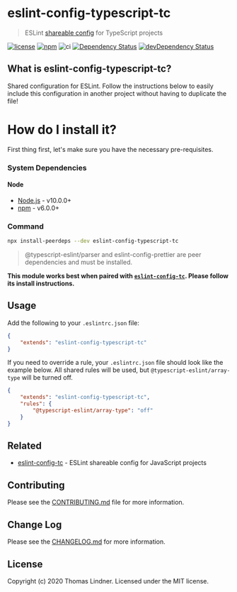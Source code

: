 # eslint-config-typescript-tc

> ESLint [shareable config](http://eslint.org/docs/developer-guide/shareable-configs.html) for TypeScript projects

[![license](https://img.shields.io/github/license/tclindner/eslint-config-typescript-tc.svg?maxAge=2592000&style=flat-square)](https://github.com/tclindner/eslint-config-typescript-tc/blob/main/LICENSE)
[![npm](https://img.shields.io/npm/v/eslint-config-typescript-tc.svg?maxAge=2592000?style=flat-square)](https://www.npmjs.com/package/eslint-config-typescript-tc)
![ci](https://github.com/tclindner/eslint-config-typescript-tc/workflows/ci/badge.svg?branch=main)
[![Dependency Status](https://david-dm.org/tclindner/eslint-config-typescript-tc.svg?style=flat-square)](https://david-dm.org/tclindner/eslint-config-typescript-tc)
[![devDependency Status](https://david-dm.org/tclindner/eslint-config-typescript-tc/dev-status.svg?style=flat-square)](https://david-dm.org/tclindner/eslint-config-typescript-tc#info=devDependencies)

## What is eslint-config-typescript-tc?

Shared configuration for ESLint. Follow the instructions below to easily include this configuration in another project without having to duplicate the file!

# How do I install it?

First thing first, let's make sure you have the necessary pre-requisites.

### System Dependencies

#### Node

* [Node.js](https://nodejs.org/) - v10.0.0+
* [npm](http://npmjs.com) - v6.0.0+

### Command

```bash
npx install-peerdeps --dev eslint-config-typescript-tc
```

> @typescript-eslint/parser and eslint-config-prettier are peer dependencies and must be installed.

**This module works best when paired with [`eslint-config-tc`](https://github.com/tclindner/eslint-config-tc). Please follow its install instructions.**

## Usage

Add the following to your `.eslintrc.json` file:

```json
{
	"extends": "eslint-config-typescript-tc"
}
```

If you need to override a rule, your `.eslintrc.json` file should look like the example below. All shared rules will be used, but `@typescript-eslint/array-type` will be turned off.

```json
{
	"extends": "eslint-config-typescript-tc",
	"rules": {
		"@typescript-eslint/array-type": "off"
	}
}
```

## Related

- [eslint-config-tc](https://github.com/tclindner/eslint-config-tc) - ESLint shareable config for JavaScript projects

## Contributing

Please see the [CONTRIBUTING.md](CONTRIBUTING.md) file for more information.

## Change Log

Please see the [CHANGELOG.md](CHANGELOG.md) for more information.

## License

Copyright (c) 2020 Thomas Lindner. Licensed under the MIT license.
